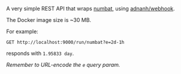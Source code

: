 A very simple REST API that wraps [numbat](https://github.com/sharkdp/numbat), using [adnanh/webhook](https://github.com/adnanh/webhook).

The Docker image size is ~30 MB.

For example: 
```
GET http://localhost:9000/run/numbat?e=2d-1h
```
responds with `1.95833 day`.

*Remember to URL-encode the `e` query param.*
